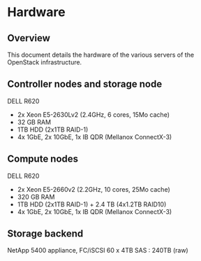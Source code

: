 # Hardware

## Overview

This document details the hardware of the various servers of the OpenStack infrastructure.

## Controller nodes and storage node

DELL R620
- 2x Xeon E5-2630Lv2 (2.4GHz, 6 cores, 15Mo cache)
- 32 GB RAM
- 1TB HDD (2x1TB RAID-1)
- 4x 1GbE, 2x 10GbE, 1x IB QDR (Mellanox ConnectX-3)


## Compute nodes

DELL R620
- 2x Xeon E5-2660v2 (2.2GHz, 10 cores, 25Mo cache)
- 320 GB RAM
- 1TB HDD (2x1TB RAID-1) + 2.4 TB (4x1.2TB RAID10)
- 4x 1GbE, 2x 10GbE, 1x IB QDR (Mellanox ConnectX-3)

## Storage backend

NetApp 5400 appliance, FC/iSCSI
60 x 4TB SAS : 240TB (raw)
